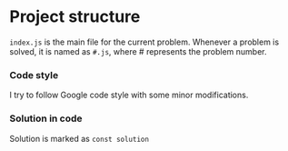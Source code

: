 # Project structure
``index.js`` is the main file for the current problem. 
Whenever a problem is solved, it is named as ``#.js``, where # represents the problem number.

### Code style
I try to follow Google code style with some minor modifications.

### Solution in code
Solution is marked as ``const solution``